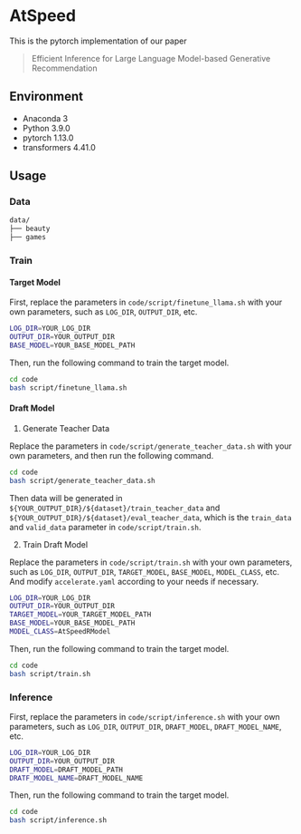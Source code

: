 # AtSpeed
This is the pytorch implementation of our paper
> Efficient Inference for Large Language Model-based Generative Recommendation

## Environment
- Anaconda 3
- Python 3.9.0
- pytorch 1.13.0
- transformers 4.41.0

## Usage
### Data
```bash
data/
├── beauty
├── games
```

### Train

#### Target Model

First, replace the parameters in `code/script/finetune_llama.sh` with your own parameters, such as `LOG_DIR`, `OUTPUT_DIR`, etc.

```bash
LOG_DIR=YOUR_LOG_DIR
OUTPUT_DIR=YOUR_OUTPUT_DIR
BASE_MODEL=YOUR_BASE_MODEL_PATH
```

Then, run the following command to train the target model.

```bash
cd code
bash script/finetune_llama.sh
```

#### Draft Model

1. Generate Teacher Data

Replace the parameters in `code/script/generate_teacher_data.sh` with your own parameters, and then run the following command.

```bash
cd code
bash script/generate_teacher_data.sh
```

Then data will be generated in `${YOUR_OUTPUT_DIR}/${dataset}/train_teacher_data` and `${YOUR_OUTPUT_DIR}/${dataset}/eval_teacher_data`, which is the `train_data` and `valid_data` parameter in `code/script/train.sh`.


2. Train Draft Model

Replace the parameters in `code/script/train.sh` with your own parameters, such as `LOG_DIR`, `OUTPUT_DIR`, `TARGET_MODEL`, `BASE_MODEL`, `MODEL_CLASS`, etc. And modify `accelerate.yaml` according to your needs if necessary.

```bash
LOG_DIR=YOUR_LOG_DIR
OUTPUT_DIR=YOUR_OUTPUT_DIR
TARGET_MODEL=YOUR_TARGET_MODEL_PATH
BASE_MODEL=YOUR_BASE_MODEL_PATH
MODEL_CLASS=AtSpeedRModel
```

Then, run the following command to train the target model.

```bash
cd code
bash script/train.sh
```


### Inference

First, replace the parameters in `code/script/inference.sh` with your own parameters, such as `LOG_DIR`, `OUTPUT_DIR`, `DRAFT_MODEL`, `DRAFT_MODEL_NAME`, etc.

```bash
LOG_DIR=YOUR_LOG_DIR
OUTPUT_DIR=YOUR_OUTPUT_DIR
DRAFT_MODEL=DRAFT_MODEL_PATH
DRATF_MODEL_NAME=DRAFT_MODEL_NAME
```

Then, run the following command to train the target model.

```bash
cd code
bash script/inference.sh
```